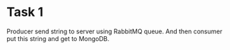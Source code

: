 # Task 1
Producer send string to server using RabbitMQ queue. And then consumer put this string and get to MongoDB.